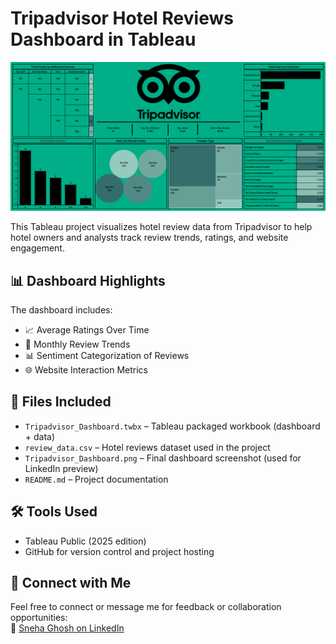 # Tripadvisor Hotel Reviews Dashboard in Tableau
![Dashboard Preview](https://github.com/snehez/Tripadvisor_Dashboard_Tableau/blob/main/Tripadvisor_Dashboard.png)

This Tableau project visualizes hotel review data from Tripadvisor to help hotel owners and analysts track review trends, ratings, and website engagement.

## 📊 Dashboard Highlights

The dashboard includes:
- 📈 Average Ratings Over Time  
- 📅 Monthly Review Trends  
- 📊 Sentiment Categorization of Reviews  
- 🌐 Website Interaction Metrics  

## 📁 Files Included

- `Tripadvisor_Dashboard.twbx` – Tableau packaged workbook (dashboard + data)
- `review_data.csv` – Hotel reviews dataset used in the project
- `Tripadvisor_Dashboard.png` – Final dashboard screenshot (used for LinkedIn preview)
- `README.md` – Project documentation

## 🛠 Tools Used

- Tableau Public (2025 edition)
- GitHub for version control and project hosting

## 🔗 Connect with Me

Feel free to connect or message me for feedback or collaboration opportunities:  
👤 [Sneha Ghosh on LinkedIn](https://www.linkedin.com/in/sneha-ghosh-98aaa9337)

